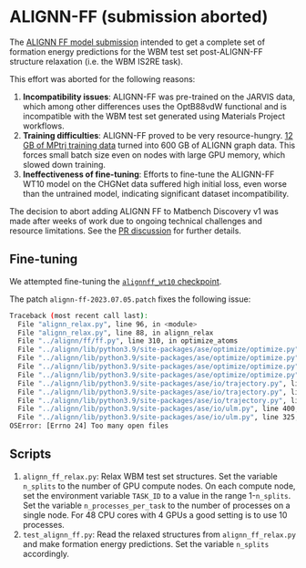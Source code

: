 # ALIGNN-FF (submission aborted)

The [ALIGNN FF model submission](https://github.com/janosh/matbench-discovery/pull/47) intended to get a complete set of formation energy predictions for the WBM test set post-ALIGNN-FF structure relaxation (i.e. the WBM IS2RE task).

This effort was aborted for the following reasons:

1. **Incompatibility issues**: ALIGNN-FF was pre-trained on the JARVIS data, which among other differences uses the OptB88vdW functional and is incompatible with the WBM test set generated using Materials Project workflows.
1. **Training difficulties**: ALIGNN-FF proved to be very resource-hungry. [12 GB of MPtrj training data](https://figshare.com/articles/dataset/23713842) turned into 600 GB of ALIGNN graph data. This forces small batch size even on nodes with large GPU memory, which slowed down training.
1. **Ineffectiveness of fine-tuning**: Efforts to fine-tune the ALIGNN-FF WT10 model on the CHGNet data suffered high initial loss, even worse than the untrained model, indicating significant dataset incompatibility.

The decision to abort adding ALIGNN FF to Matbench Discovery v1 was made after weeks of work due to ongoing technical challenges and resource limitations. See the [PR discussion](https://github.com/janosh/matbench-discovery/pull/47) for further details.

## Fine-tuning

We attempted fine-tuning the [`alignnff_wt10` checkpoint](https://github.com/usnistgov/alignn/blob/461b35fe6e5ed7ade7cbf9b345773e941371ecfc/alignn/ff/alignnff_wt10/best_model.pt).

The patch `alignn-ff-2023.07.05.patch` fixes the following issue:

```bash
Traceback (most recent call last):
  File "alignn_relax.py", line 96, in <module>
  File "alignn_relax.py", line 88, in alignn_relax
  File "../alignn/ff/ff.py", line 310, in optimize_atoms
  File "../alignn/lib/python3.9/site-packages/ase/optimize/optimize.py", line 269, in run
  File "../alignn/lib/python3.9/site-packages/ase/optimize/optimize.py", line 156, in run
  File "../alignn/lib/python3.9/site-packages/ase/optimize/optimize.py", line 129, in irun
  File "../alignn/lib/python3.9/site-packages/ase/optimize/optimize.py", line 108, in call_observers
  File "../alignn/lib/python3.9/site-packages/ase/io/trajectory.py", line 132, in write
  File "../alignn/lib/python3.9/site-packages/ase/io/trajectory.py", line 156, in _write_atoms
  File "../alignn/lib/python3.9/site-packages/ase/io/trajectory.py", line 381, in write_atoms
  File "../alignn/lib/python3.9/site-packages/ase/io/ulm.py", line 400, in write
  File "../alignn/lib/python3.9/site-packages/ase/io/ulm.py", line 325, in fill
OSError: [Errno 24] Too many open files
```

## Scripts

1. `alignn_ff_relax.py`: Relax WBM test set structures. Set the variable `n_splits` to the number of GPU compute nodes. On each compute node, set the environment variable `TASK_ID` to a value in the range 1-`n_splits`. Set the variable `n_processes_per_task` to the number of processes on a single node. For 48 CPU cores with 4 GPUs a good setting is to use 10 processes.
2. `test_alignn_ff.py`: Read the relaxed structures from `alignn_ff_relax.py` and make formation energy predictions. Set the variable `n_splits` accordingly.
